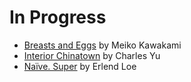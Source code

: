 # In Progress

* [Breasts and Eggs](https://www.goodreads.com/book/show/50736031-breasts-and-eggs) by Meiko Kawakami
* [Interior Chinatown](https://www.goodreads.com/book/show/44436221-interior-chinatown) by Charles Yu
* [Naïve. Super](https://www.goodreads.com/book/show/604635.Na_ve_Super) by Erlend Loe
